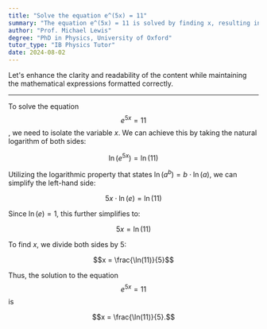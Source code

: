 ```yaml
---
title: "Solve the equation e^(5x) = 11"
summary: "The equation e^(5x) = 11 is solved by finding x, resulting in x = ln(11)/5 as the solution."
author: "Prof. Michael Lewis"
degree: "PhD in Physics, University of Oxford"
tutor_type: "IB Physics Tutor"
date: 2024-08-02
---
```


Let's enhance the clarity and readability of the content while maintaining the mathematical expressions formatted correctly.

---

To solve the equation $$e^{5x} = 11$$, we need to isolate the variable $x$. We can achieve this by taking the natural logarithm of both sides:

$$\ln(e^{5x}) = \ln(11)$$

Utilizing the logarithmic property that states $\ln(a^b) = b \cdot \ln(a)$, we can simplify the left-hand side:

$$5x \cdot \ln(e) = \ln(11)$$

Since $\ln(e) = 1$, this further simplifies to:

$$5x = \ln(11)$$

To find $x$, we divide both sides by $5$:

$$x = \frac{\ln(11)}{5}$$

Thus, the solution to the equation $$e^{5x} = 11$$ is 

$$x = \frac{\ln(11)}{5}.$$
    